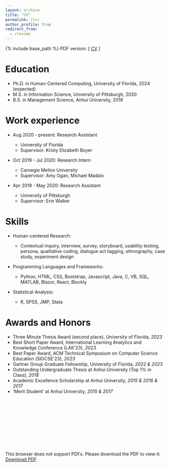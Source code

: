 ```yaml
---
layout: archive
title: "CV"
permalink: /cv/
author_profile: true
redirect_from:
  - /resume
---
```

<script src="https://www.w3counter.com/tracker.js?id=129746"></script>
{% include base_path %}
PDF version: \[ [CV](https://txiaoyi.com/files/Xiaoyi_Tian_CV_Mar2024.pdf) \] 

Education
======
* Ph.D. in Human-Centered Computing, University of Florida, 2024 (expected)
* M.S. in Information Science, University of Pittsburgh, 2020
* B.S. in Management Science, Anhui University, 2018

Work experience
======
* Aug 2020 - present: Research Assistant
  * University of Florida
  * Supervisor: Kristy Elizabeth Boyer

* Oct 2019 - Jul 2020: Research Intern
  * Carnegie Mellon University
  * Supervisor: Amy Ogan, Michael Madaio 

* Apr 2019 - May 2020: Research Assistant
  * University of Pittsburgh
  * Supervisor: Erin Walker
  
Skills
======

* Human-centered Research: 
  * Contextual inquiry, interview, survey, storyboard, usability testing, persona, qualitative coding, dialogue act tagging, ethnography, case study, experiment design
  
* Programming Languages and Frameworks: 
  * Python, HTML, CSS, Bootstrap, Javascript, Java, C, VB, SQL, MATLAB, Blazor, React, Blockly 

* Statistical Analysis: 
  * R, SPSS, JMP, Stata
  
Awards and Honors
======
* Three Minute Thesis Award (second place), University of Florida, *2023*
* Best Short Paper Award, International Learning Analytics and Knowledge Conference (LAK'23), *2023*
* Best Paper Award, ACM Technical Symposium on Computer Science Education (SIGCSE'23), *2023*
* Gartner Group Graduate Fellowship, University of Florida, *2022 & 2023*
* Outstanding Undergraduate Thesis at Anhui University (Top 1% in Class), *2018* 
* Academic Excellence Scholarship at Anhui University, *2015 & 2016 & 2017* 
* ‘Merit Student’ at Anhui University, *2015 & 2017* 
  
<object data="https://txiaoyi.com/files/Xiaoyi_Tian_CV_Mar2024.pdf" type="application/pdf" width="700px" height="700px">
    <embed src="https://txiaoyi.com/files/Xiaoyi_Tian_CV_Mar2024.pdf">
        <p>This browser does not support PDFs. Please download the PDF to view it: <a href="https://txiaoyi.com/files/Xiaoyi_Tian_CV_Mar2024.pdf">Download PDF</a>.</p>
    </embed>
</object>
